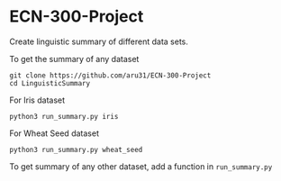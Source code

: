 # ECN-300-Project

Create linguistic summary of different data sets.

To get the summary of any dataset
```
git clone https://github.com/aru31/ECN-300-Project
cd LinguisticSummary
```

For Iris dataset
```
python3 run_summary.py iris
```

For Wheat Seed dataset
```
python3 run_summary.py wheat_seed
```

To get summary of any other dataset, add a function in `run_summary.py`
